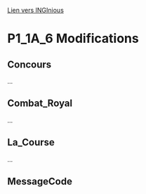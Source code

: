 <!-- Links -->
[Lien vers INGInious](https://inginious.info.ucl.ac.be/course/P1_1A_6)
<!-- Content -->
# P1_1A_6 Modifications

## Concours
...
## Combat_Royal
...
## La_Course
...
## MessageCode
